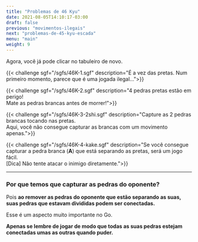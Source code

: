 ```yaml
---
title: "Problemas de 46 Kyu"
date: 2021-08-05T14:10:17-03:00
draft: false
previous: "movimentos-ilegais"
next: "problemas-de-45-kyu-escada"
menu: "main"
weight: 9
---
```


Agora, você já pode clicar no tabuleiro de novo.

{{< challenge sgf="/sgfs/46K-1.sgf" description="É a vez das pretas. Num primeiro momento, parece que é uma jogada ilegal...">}} 

{{< challenge sgf="/sgfs/46K-2.sgf" description="4 pedras pretas estão em perigo!<br />Mate as pedras brancas antes de morrer!">}}

{{< challenge sgf="/sgfs/46K-3-2shi.sgf" description="Capture as 2 pedras brancas tocando nas pretas.<br />Aqui, você não consegue capturar as brancas com um movimento apenas.">}}


{{< challenge sgf="/sgfs/46K-4-kake.sgf" description="Se você consegue capturar a pedra branca (<strong>A</strong>) que está separando as pretas, será um jogo fácil.<br />[Dica] Não tente atacar o inimigo diretamente.">}}

---

### Por que temos que capturar as pedras do oponente?

Pois **ao remover as pedras do oponente que estão separando as suas, suas pedras que estavam divididas podem ser conectadas.**

Esse é um aspecto muito importante no Go.

**Apenas se lembre de jogar de modo que todas as suas pedras estejam conectadas umas as outras quando puder.**


